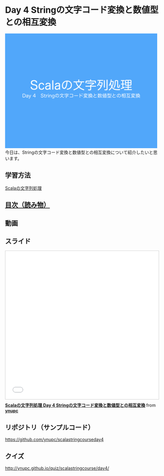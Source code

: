 <h1>Day 4 Stringの文字コード変換と数値型との相互変換</h1>
<img src="image/string_course.001.jpeg" width="500px"><br>
今日は、Stringの文字コード変換と数値型との相互変換について紹介したいと思います。
<h2>学習方法</h2>
<a href="http://ynupc.github.io/course/scalastringcourse/index.html" target="_blank">Scalaの文字列処理</a>
<h2><a href="SUMMARY.md">目次（読み物）</a></h2>
<h2>動画</h2>
<h2>スライド</h2>
<iframe src="//www.slideshare.net/slideshow/embed_code/key/qd0gdr2bDsJ3g8" width="595" height="485" frameborder="0" marginwidth="0" marginheight="0" scrolling="no" style="border:1px solid #CCC; border-width:1px; margin-bottom:5px; max-width: 100%;" allowfullscreen> </iframe> <div style="margin-bottom:5px"> <strong> <a href="//www.slideshare.net/ynupc/scala-day-4-string" title="Scalaの文字列処理 Day 4 Stringの文字コード変換と数値型との相互変換" target="_blank">Scalaの文字列処理 Day 4 Stringの文字コード変換と数値型との相互変換</a> </strong> from <strong><a href="//www.slideshare.net/ynupc" target="_blank">ynupc</a></strong> </div>
<h2>リポジトリ（サンプルコード）</h2>
<a href="https://github.com/ynupc/scalastringcourseday4" target="_blank">https://github.com/ynupc/scalastringcourseday4</a>
<h2>クイズ</h2>
<a href="http://ynupc.github.io/quiz/scalastringcourse/day4/" target="_blank">http://ynupc.github.io/quiz/scalastringcourse/day4/</a>  
